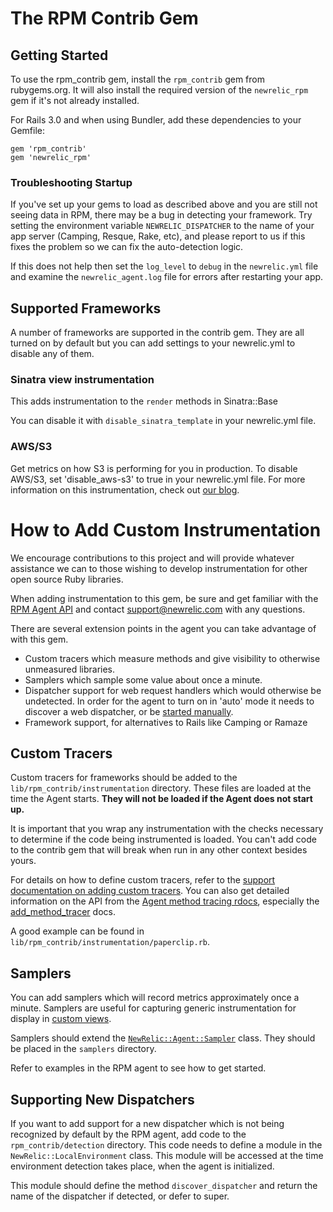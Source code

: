 # The RPM Contrib Gem

## Getting Started

To use the rpm_contrib gem, install the `rpm_contrib` gem from rubygems.org.
It will also install the required version of the `newrelic_rpm` gem if it's not
already installed.

For Rails 3.0 and when using Bundler, add these dependencies to your Gemfile:

    gem 'rpm_contrib'
    gem 'newrelic_rpm'

### Troubleshooting Startup

If you've set up your gems to load as described above and you are still not seeing 
data in RPM, there may be a bug in detecting your framework.  Try setting the 
environment variable `NEWRELIC_DISPATCHER` to the name of your app server (Camping, 
Resque, Rake, etc), and please report to us if this fixes the problem so we can
fix the auto-detection logic.

If this does not help then set the `log_level` to `debug` in the `newrelic.yml` file
and examine the `newrelic_agent.log` file for errors after restarting your app.


## Supported Frameworks

A number of frameworks are supported in the contrib gem.  They are all turned on
by default but you can add settings to your newrelic.yml to disable any of them.
### Sinatra view instrumentation

This adds instrumentation to the `render` methods in Sinatra::Base

You can disable it with `disable_sinatra_template` in your newrelic.yml file.

### AWS/S3

Get metrics on how S3 is performing for you in production. To disable AWS/S3, set
'disable_aws-s3' to true in your newrelic.yml file.  For more information on this
instrumentation, check out [our blog](http://blog.newrelic.com/2010/07/06/monitoring-aws-s3/).

# How to Add Custom Instrumentation

We encourage contributions to this project and will provide whatever assistance
we can to those wishing to develop instrumentation for other open source Ruby
libraries.

When adding instrumentation to this gem, be sure and get familiar with the [RPM
Agent API](http://newrelic.github.com/rpm/classes/NewRelic/Agent.html) and
contact support@newrelic.com with any questions.

There are several extension points in the agent you can take advantage of with
this gem.

* Custom tracers which measure methods and give visibility to
  otherwise unmeasured libraries.
* Samplers which sample some value about once a minute.
* Dispatcher support for web request handlers which would otherwise be undetected.
  In order for the agent to turn on in 'auto' mode it needs to discover a 
  web dispatcher, or be [started manually](http://support.newrelic.com/faqs/general/manual-start).
* Framework support, for alternatives to Rails like Camping or Ramaze

## Custom Tracers

Custom tracers for frameworks should be added to the `lib/rpm_contrib/instrumentation`
directory.  These files are loaded at the time the Agent starts.  **They will not
be loaded if the Agent does not start up.** 

It is important that you wrap any instrumentation with the checks necessary to
determine if the code being instrumented is loaded.  You can't add code to the
contrib gem that will break when run in any other context besides yours.


For details on how to define custom tracers, refer to the [support documentation
on adding custom
tracers](http://support.newrelic.com/faqs/docs/custom-metric-collection).  You
can also get detailed information on the API from the [Agent method tracing
rdocs](http://newrelic.github.com/rpm/classes/NewRelic/Agent/MethodTracer.html),
especially the
[add_method_tracer](http://newrelic.github.com/rpm/classes/NewRelic/Agent/MethodTracer/ClassMethods.html)
docs.

A good example can be found in `lib/rpm_contrib/instrumentation/paperclip.rb`.

## Samplers

You can add samplers which will record metrics approximately once a minute.
Samplers are useful for capturing generic instrumentation for display in [custom
views](http://support.newrelic.com/faqs/docs/custom-dashboard-specification).

Samplers should extend the
[`NewRelic::Agent::Sampler`](http://newrelic.github.com/rpm/classes/NewRelic/Agent/Sampler.html)
class.  They should be placed in the `samplers` directory.

Refer to examples in the RPM agent to see how to get started.

## Supporting New Dispatchers

If you want to add support for a new dispatcher which is not being recognized by
default by the RPM agent, add code to the `rpm_contrib/detection` directory.
This code needs to define a module in the `NewRelic::LocalEnvironment` class.
This module will be accessed at the time environment detection takes place, when
the agent is initialized.

This module should define the method `discover_dispatcher` and return the name
of the dispatcher if detected, or defer to super. 

